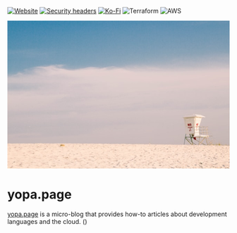[![Website][website-shield]][website-url]
[![Security headers][security-headers-shield]][security-headers-url]
[![Ko-Fi][kofi-shield]][kofi-url]
![Terraform][terraform-shield]
![AWS][aws-shield]

![yopa.page banner][banner]

# yopa.page

[yopa.page][website-url] is a micro-blog that provides how-to articles about development languages and the cloud. ()

<!-- MARKDOWN LINKS & IMAGES -->
[website-shield]: https://img.shields.io/website?style=for-the-badge&url=https%3A%2F%2Fyopa.page
[website-url]: https://yopa.page
[security-headers-shield]: https://img.shields.io/security-headers?style=for-the-badge&url=https%3A%2F%2Fyopa.page
[security-headers-url]: https://securityheaders.com/?q=yopa.page&followRedirects=on
[kofi-shield]: https://img.shields.io/badge/Ko--fi-F16061?style=for-the-badge&logo=ko-fi&logoColor=white
[kofi-url]: https://ko-fi.com/M4M37J0TV
[terraform-shield]: https://img.shields.io/badge/terraform-%235835CC.svg?style=for-the-badge&logo=terraform&logoColor=white
[aws-shield]: https://img.shields.io/badge/AWS-%23FF9900.svg?style=for-the-badge&logo=amazon-aws&logoColor=white
[banner]: static/images/hZL49G.png
